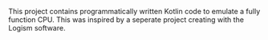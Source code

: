 This project contains programmatically written Kotlin code to emulate a fully function CPU. This was inspired by a seperate project creating with the
Logism software.
